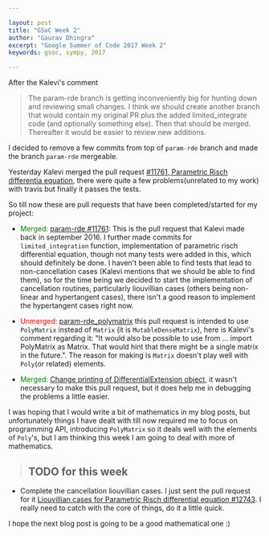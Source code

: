 ```yaml
---

layout: post
title: "GSoC Week 2"
author: "Gaurav Dhingra"
excerpt: "Google Summer of Code 2017 Week 2"
keywords: gsoc, sympy, 2017

---
```



After the Kalevi's comment
> The param-rde branch is getting inconveniently big for hunting down and reviewing small changes. I think we should create another branch that would contain my original PR plus the added limited_integrate code (and optionally something else). Then that should be merged. Thereafter it would be easier to review new additions.

I decided to remove a few commits from top of `param-rde` branch and made the branch `param-rde` mergeable.

Yesterday Kalevi merged the pull request [#11761, Parametric Risch differentia equation](https://github.com/sympy/sympy/pull/11761), there were quite a few problems(unrelated to my work) with travis but finally it passes the tests.

So till now these are pull requests that have been completed/started for my project:

* <font color="green">Merged:</font> [param-rde #11761](https://github.com/sympy/sympy/pull/11761): This is the pull request that Kalevi made back in september 2016. I further made commits for `limited_integration` function, implementation of parametric risch differential equation, though not many tests were added in this, which should definitely be done. I haven't been able to find tests that lead to non-cancellation cases (Kalevi mentions that we should be able to find them), so for the time being we decided to start the implementation of cancellation routines, particularly liouvillian cases (others being non-linear and hypertangent cases), there isn't a good reason to implement the hypertangent cases right now.

* <font color="red">Unmerged:</font> [param-rde_polymatrix](https://github.com/sympy/sympy/pull/12734) this pull request is intended to use `PolyMatrix` instead of `Matrix` (it is `MutableDenseMatrix`), here is Kalevi's comment regarding it: "It would also be possible to use from ... import PolyMatrix as Matrix. That would hint that there might be a single matrix in the future.". The reason for making is `Matrix` doesn't play well with `Poly`(or related) elements.

* <font color="green">Merged:</font> [Change printing of DifferentialExtension object](https://github.com/sympy/sympy/pull/12727), it wasn't necessary to make this pull request, but it does help me in debugging the problems a little easier.

I was hoping that I would write a bit of mathematics in my blog posts, but unfortunately things I have dealt with till now required me to focus on programming API, introducing `PolyMatrix` so it deals well with the elements of `Poly`'s, but I am thinking this week I am going to deal with more of mathematics.

> ## TODO for this week

* Complete the cancellation liouvillian cases. I just sent the pull request for it [Liouvillian cases for Parametric Risch differential equation #12743](https://github.com/sympy/sympy/pull/12743). I really need to catch with the core of things, do it a little quick.

I hope the next blog post is going to be a good mathematical one :)
